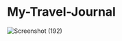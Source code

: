 # My-Travel-Journal

 
![Screenshot (192)](https://user-images.githubusercontent.com/99742834/166888332-92728707-9fa2-4e68-be76-db4115a8b53f.png)
